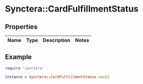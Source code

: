 # Synctera::CardFulfillmentStatus

## Properties

| Name | Type | Description | Notes |
| ---- | ---- | ----------- | ----- |

## Example

```ruby
require 'synctera'

instance = Synctera::CardFulfillmentStatus.new()
```

